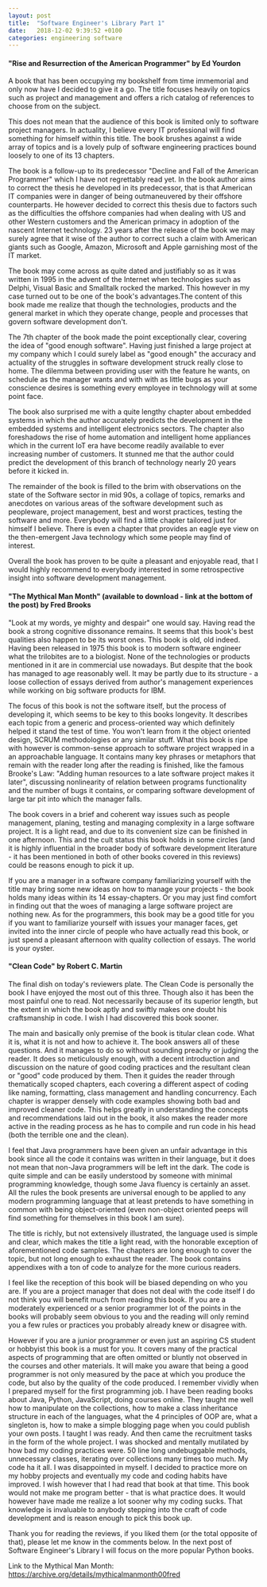 ```yaml
---
layout: post
title:  "Software Engineer's Library Part 1"
date:   2018-12-02 9:39:52 +0100
categories: engineering software
---
```


#### "Rise and Resurrection of the American Programmer" by Ed Yourdon

A book that has been occupying my bookshelf from time immemorial and only now have I decided to give it a go. The title focuses heavily on topics such as project and management and offers a rich catalog of references to choose from on the subject.
<!--more-->
This does not mean that the audience of this book is limited only to software project managers. In actuality, I believe every IT professional will find something for himself within this title. The book brushes against a wide array of topics and is a lovely pulp of software engineering practices bound loosely to one of its 13 chapters.

The book is a follow-up to its predecessor "Decline and Fall of the American Programmer" which I have not regrettably read yet. In the book author aims to correct the thesis he developed in its predecessor, that is that American IT companies were in danger of being outmaneuvered by their offshore counterparts. He however decided to correct this thesis due to factors such as the difficulties the offshore companies had when dealing with US and other Western customers and the American primacy in adoption of the nascent Internet technology. 23 years after the release of the book we may surely agree that it wise of the author to correct such a claim with American giants such as Google, Amazon, Microsoft and Apple garnishing most of the IT market. 

The book may come across as quite dated and justifiably so as it was written in 1995 in the advent of the Internet when technologies such as Delphi, Visual Basic and Smalltalk rocked the marked. This however in my case turned out to be one of the book's advantages.The content of this book made me realize that though the technologies, products and the general market in which they operate change, people and processes that govern software development don't.

The 7th chapter of the book made the point exceptionally clear, covering the idea of "good enough software". Having just finished a large project at my company which I could surely label as "good enough" the accuracy and actuality of the struggles in software development struck really close to home. The dilemma between providing user with the feature he wants, on schedule as the manager wants and with with as little bugs as your conscience desires is something every employee in technology will at some point face.

The book also surprised me with a quite lengthy chapter about embedded systems in which the author accurately predicts the development in the embedded systems and intelligent electronics sectors. The chapter also foreshadows the rise of home automation and intelligent home appliances which in the current IoT era have become readily available to ever increasing number of customers. It stunned me that the author could predict the development of this branch of technology nearly 20 years before it kicked in.

The remainder of the book is filled to the brim with observations on the state of the Software sector in mid 90s, a collage of topics, remarks and anecdotes on various areas of the software development such as peopleware, project management, best and worst practices, testing the software and more. Everybody will find a little chapter tailored just for himself I believe. There is even a chapter that provides an eagle eye view on the then-emergent Java technology which some people may find of interest.

Overall the book has proven to be quite a pleasant and enjoyable read, that I would highly recommend to everybody interested in some retrospective insight into software development management.


#### "The Mythical Man Month" (available to download - link at the bottom of the post) by Fred Brooks

"Look at my words, ye mighty and despair" one would say. Having read the book a strong cognitive dissonance remains. It seems that this book's best qualities also happen to be its worst ones. This book is old, old indeed. Having been released in 1975 this book is to modern software engineer what the trilobites are to a biologist. None of the technologies or products mentioned in it are in commercial use nowadays. But despite that the book has managed to age reasonably well. It may be partly due to its structure - a loose collection of essays derived from author's management experiences while working on big software products for IBM.

The focus of this book is not the software itself, but the process of developing it, which seems to be key to this books longevity. It describes each topic from a generic and process-oriented way which definitely helped it stand the test of time. You won't learn from it the object oriented design, SCRUM methodologies or any similar stuff. What this book is ripe with however is common-sense approach to software project wrapped in a an approachable language. It contains many key phrases or metaphors that remain with the reader long after the reading is finished, like the famous Brooke's Law: "Adding human resources to a late software project makes it later", discussing nonlinearity of relation between programs functionality and the number of bugs it contains, or comparing software development of large tar pit into which the manager falls.

The book covers in a brief and coherent way issues such as people management, planing, testing and managing complexity in a large software project. It is a light read, and due to its convenient size can be finished in one afternoon. This and the cult status this book holds in some circles (and it is highly influential in the broader body of software development literature - it has been mentioned in both of other books covered in this reviews) could be reasons enough to pick it up.

If you are a manager in a software company familiarizing yourself with the title may bring some new ideas on how to manage your projects - the book holds many ideas within its 14 essay-chapters. Or you may just find comfort in finding out that the woes of managing a large software project are nothing new. As for the programmers, this book may be a good title for you if you want to familiarize yourself with issues your manager faces, get invited into the inner circle of people who have actually read this book, or just spend a pleasant afternoon with quality collection of essays. The world is your oyster.

#### "Clean Code" by Robert C. Martin

The final dish on today's reviewers plate. The Clean Code is personally the book I have enjoyed the most out of this three. Though also it has been the most painful one to read. Not necessarily because of its superior length, but the extent in which the book aptly and swiftly makes one doubt his craftsmanship in code. I wish I had discovered this book sooner.

The main and basically only premise of the book is titular clean code. What it is, what it is not and how to achieve it. The book answers all of these questions. And it manages to do so without sounding preachy or judging the reader. It does so meticulously enough, with a decent introduction and discussion on the nature of good coding practices and the resultant clean or "good" code produced by them. Then it guides the reader through thematically scoped chapters, each covering a different aspect of coding like naming, formatting, class management and handling concurrency. Each chapter is wrapper densely with code examples showing both bad and improved cleaner code. This helps greatly in understanding the concepts and recommendations laid out in the book, it also makes the reader more active in the reading process as he has to compile and run code in his head (both the terrible one and the clean).

I feel that Java programmers have been given an unfair advantage in this book since all the code it contains was written in their language, but it does not mean that non-Java programmers will be left int the dark. The code is quite simple and can be easily understood by someone with minimal programming knowledge, though some Java fluency is certainly an asset. All the rules the book presents are universal enough to be applied to any modern programming language that at least pretends to have something in common with being object-oriented (even non-object oriented peeps will find something for themselves in this book I am sure).

The title is richly, but not extensively illustrated, the language used is simple and clear, which makes the title a light read, with the honorable exception of aforementioned code samples. The chapters are long enough to cover the topic, but not long enough to exhaust the reader. The book contains appendixes with a ton of code to analyze for the more curious readers.

I feel like the reception of this book will be biased depending on who you are. If you are a project manager that does not deal with the code itself I do not think you will benefit much from reading this book. If you are a moderately experienced or a senior programmer lot of the points in the books will probably seem obvious to you and the reading will only remind you a few rules or practices you probably already knew or disagree with. 

However if you are a junior programmer or even just an aspiring CS student or hobbyist this book is a must for you. It covers many of the practical aspects of programming that are often omitted or bluntly not observed in the courses and other materials. It will make you aware that being a good programmer is not only measured by the pace at which you produce the code, but also by the quality of the code produced. I remember vividly when I prepared myself for the first programming job. I have been reading books about Java, Python, JavaScript, doing courses online. They taught me well how to manipulate on the collections, how to make a class inheritance structure in each of the languages, what the 4 principles of OOP are, what a singleton is, how to make a simple blogging page when you could publish your own posts. I taught I was ready. And then came the recruitment tasks in the form of the whole project. I was shocked and mentally mutilated by how bad my coding practices were. 50 line long undebuggable methods, unnecessary classes, iterating over collections many times too much. My code ha it all. I was disappointed in myself. I decided to practice more on my hobby projects and eventually my code and coding habits have improved. I wish however that I had read that book at that time. This book would not make me program better - that is what practice does. It would however have made me realize a lot sooner why my coding sucks. That knowledge is invaluable to anybody stepping into the craft of code development and is reason enough to pick this book up.

Thank you for reading the reviews, if you liked them (or the total opposite of that), please let me know in the comments below.
In the next post of Software Engineer's Library I will focus on the more popular Python books.

Link to the Mythical Man Month:
<a href="https://archive.org/details/mythicalmanmonth00fred">https://archive.org/details/mythicalmanmonth00fred</a>


